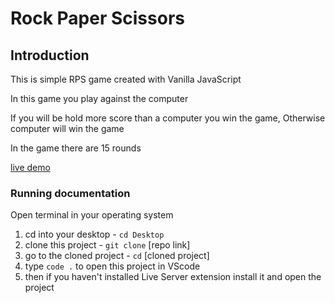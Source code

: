 # Rock Paper Scissors

## Introduction

This is simple RPS game created with Vanilla JavaScript

In this game you play against the computer

If you will be hold more score than a computer you win the game,
Otherwise computer will win the game

In the game there are 15 rounds

[live demo](https://akaki16.github.io/Holy-Grail-Layout/)

### Running documentation

Open terminal in your operating system

1) cd into your desktop - `cd Desktop`
2) clone this project - `git clone` [repo link]
3) go to the cloned project - `cd` [cloned project]
4) type `code .` to open this project in VScode
5) then if you haven't installed Live Server extension install it and open the project
